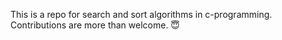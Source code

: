 This is a repo for search and sort algorithms in c-programming.
Contributions are more than welcome. :innocent:
